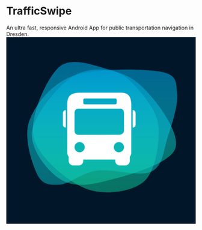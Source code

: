 # TrafficSwipe

An ultra fast, responsive Android App for public transportation navigation in Dresden.
![alt text](docs/images/Icon.png "Icon")
